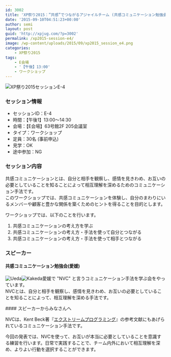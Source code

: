 ```yaml
---
id: 3002
title: 'XP祭り2015：”共感”でつながるアジャイルチーム (共感コミュニケーション勉強会(愛媛))'
date: '2015-09-10T04:51:23+00:00'
author: semi
layout: post
guid: 'http://xpjug.com/?p=3002'
permalink: /xp2015-session-e4/
image: /wp-content/uploads/2015/09/xp2015_session_e4.png
categories:
    - XP祭り2015
tags:
    - E会場
    - '【午後】13:00'
    - ワークショップ
---
```


![XP祭り2015セッションE-4](http://xpjug.com/wp-content/uploads/2015/09/xp2015_session_e4.png)

### セッション情報

- セッションID：E-4
- 時間：【午後1】13:00～14:30
- 会場：【E会場】63号館2F 205会議室
- タイプ：ワークショップ
- 定員：30名 (事前申込)
- 見学：OK
- 途中参加：NG

### セッション内容

共感コミュニケーションとは、自分と相手を観察し、感情を見きわめ、お互いの必要としていることを知ることによって相互理解を深めるためのコミュニケーション手法です。  
このワークショップでは、共感コミュニケーションを体験し、自分のまわりにいるメンバーや顧客と豊かな関係を築くためのヒントを得ることを目的とします。

ワークショップでは、以下のことを行います。

1. 共感コミュニケーションの考え方を学ぶ
2. 共感コミュニケーションの考え方・手法を使って自分とつながる
3. 共感コミュニケーションの考え方・手法を使って相手とつながる

### スピーカー

#### 共感コミュニケーション勉強会(愛媛)

![Ueda](http://xpjug.com/wp-content/uploads/2015/09/Ueda.png)![Kakeda](http://xpjug.com/wp-content/uploads/2015/09/kakeda.png)愛媛で "NVC" と言うコミュニケーション手法を学ぶ会をやっています。  
NVCとは、自分と相手を観察し、感情を見きわめ、お互いの必要としていることを知ることによって、相互理解を深める手法です。

<div style="clear:both;"></div>#### スピーカーからみなさんへ

NVCは、Kent Beck著『[エクストリームプログラミング](http://shop.ohmsha.co.jp/shopdetail/000000004303/)』の参考文献にもあげられているコミュニケーション手法です。

今回の発表では、NVCを使って、お互いが本当に必要としていることを意識する練習を行います。日常で実践することで、チーム内外において相互理解を深め、よりよい行動を選択することができます。